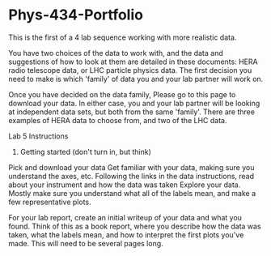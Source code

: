 # Phys-434-Portfolio

This is the first of a 4 lab sequence working with more realistic data.

You have two choices of the data to work with, and the data and suggestions of how to look at them are detailed in these documents:  HERA radio telescope data, or LHC particle physics data. The first decision you need to make is which 'family' of data you and your lab partner will work on.

Once you have decided on the data family, Please go to this page to download your data.  In either case, you and your lab partner will be looking at independent data sets, but both from the same 'family'. There are three examples of HERA data to choose from, and two of the LHC data. 

Lab 5 Instructions
1. Getting started (don't turn in, but think)

Pick and download your data
Get familiar with your data, making sure you understand the axes, etc.
Following the links in the data instructions, read about your instrument and how the data was taken
Explore your data. Mostly make sure you understand what all of the labels mean, and make a few representative plots.

For your lab report, create an initial writeup of your data and what you found. Think of this as a book report, where you describe how the data was taken, what the labels mean, and how to interpret the first plots you've made. This will need to be several pages long.
